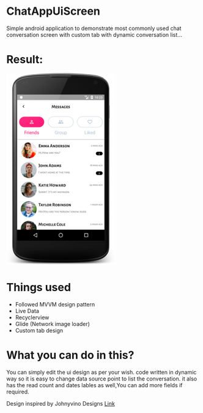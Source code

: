 # ChatAppUiScreen
Simple android application to demonstrate most commonly used chat conversation screen with custom tab with dynamic conversation list...

# Result:
<img src=screenshot/conversation_screen.png height = "500">

# Things used
 - Followed MVVM design pattern
 - Live Data
 - Recyclerview
 - Glide (Network image loader)
 - Custom tab design
 
# What you can do in this?
You can simply edit the ui design as per your wish. code written in dynamic way so it is easy to change data source point to list the conversation. it also has the read count and dates lables as well,You can add more fields if required.

Design inspired by Johnyvino Designs [Link](https://www.uplabs.com/posts/social-41358df8-dff8-43cb-a858-5632393d461e)






